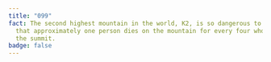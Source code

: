 ```yaml
---
title: "099"
fact: The second highest mountain in the world, K2, is so dangerous to climb
  that approximately one person dies on the mountain for every four who reach
  the summit.
badge: false
---
```

